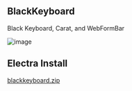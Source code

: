 BlackKeyboard
----

Black Keyboard, Carat, and WebFormBar

![image](https://user-images.githubusercontent.com/9951373/35306288-8502660c-0062-11e8-9f0e-94b732590641.png)


Electra Install
----

[blackkeyboard.zip](https://github.com/JunesiPhone/blackkeyboard/files/1657968/blackkeyboard.zip)
